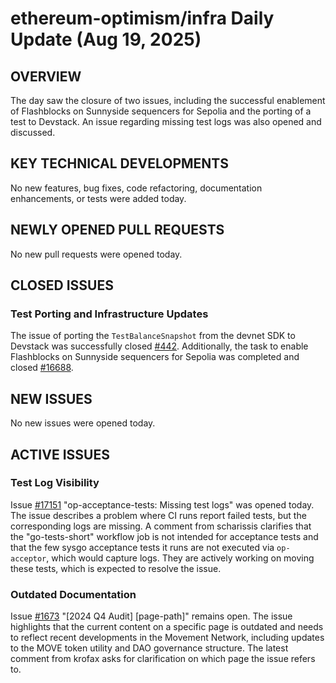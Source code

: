 # ethereum-optimism/infra Daily Update (Aug 19, 2025)
## OVERVIEW 
The day saw the closure of two issues, including the successful enablement of Flashblocks on Sunnyside sequencers for Sepolia and the porting of a test to Devstack. An issue regarding missing test logs was also opened and discussed.

## KEY TECHNICAL DEVELOPMENTS
No new features, bug fixes, code refactoring, documentation enhancements, or tests were added today.

## NEWLY OPENED PULL REQUESTS
No new pull requests were opened today.

## CLOSED ISSUES
### Test Porting and Infrastructure Updates
The issue of porting the `TestBalanceSnapshot` from the devnet SDK to Devstack was successfully closed [#442](https://github.com/ethereum-optimism/infra/issues/442). Additionally, the task to enable Flashblocks on Sunnyside sequencers for Sepolia was completed and closed [#16688](https://github.com/ethereum-optimism/infra/issues/16688).

## NEW ISSUES
No new issues were opened today.

## ACTIVE ISSUES
### Test Log Visibility
Issue [#17151](https://github.com/ethereum-optimism/infra/issues/17151) "op-acceptance-tests: Missing test logs" was opened today. The issue describes a problem where CI runs report failed tests, but the corresponding logs are missing. A comment from scharissis clarifies that the "go-tests-short" workflow job is not intended for acceptance tests and that the few sysgo acceptance tests it runs are not executed via `op-acceptor`, which would capture logs. They are actively working on moving these tests, which is expected to resolve the issue.

### Outdated Documentation
Issue [#1673](https://github.com/ethereum-optimism/infra/issues/1673) "[2024 Q4 Audit] [page-path]" remains open. The issue highlights that the current content on a specific page is outdated and needs to reflect recent developments in the Movement Network, including updates to the MOVE token utility and DAO governance structure. The latest comment from krofax asks for clarification on which page the issue refers to.